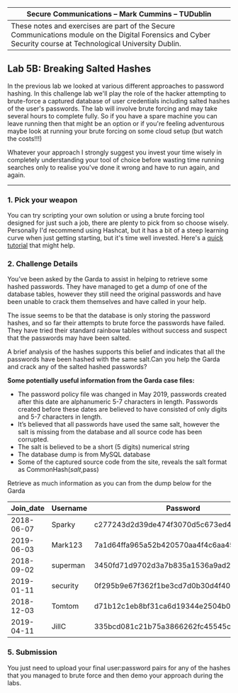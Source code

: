 | Secure Communications – Mark Cummins – TUDublin | 
| ------ | 
|These notes and exercises are part of the Secure Communications module on the Digital Forensics and Cyber Security course at Technological University Dublin. |




## Lab 5B: Breaking Salted Hashes

In the previous lab we looked at various different approaches to password hashing. In this challenge lab we'll play the role of the hacker attempting to brute-force a captured database of user credentials including salted hashes of the user's passwords. The lab will involve brute forcing and may take several hours to complete fully. So if you have a spare machine you can leave running then that might be an option or if you're feeling adventurous maybe look at running your brute forcing on some cloud setup (but watch the costs!!!)

Whatever your approach I strongly suggest you invest your time wisely in completely understanding your tool of choice before wasting time running searches only to realise you've done it wrong and have to run again, and again. 

___


### 1. Pick your weapon

You can try scripting your own solution or using a brute forcing tool designed for just such a job, there are plenty to pick from so choose wisely. Personally I'd recommend using Hashcat, but it has a bit of a steep learning curve when just getting starting, but it's time well invested. Here's a [quick tutorial](https://null-byte.wonderhowto.com/how-to/hack-like-pro-crack-passwords-part-3-using-hashcat-0156543/) that might help.


### 2. Challenge Details

You’ve been asked by the Garda to assist in helping to retrieve some hashed passwords. They have managed to get a dump of one of the database tables, however they still need the original passwords and have been unable to crack them themselves and have called in your help.

The issue seems to be that the database is only storing the password hashes, and so far their attempts to brute force the passwords have failed. They have tried their standard rainbow tables without success and suspect that the passwords may have been salted. 

A brief analysis of the hashes supports this belief and indicates that all the passwords have been hashed with the same salt.Can you help the Garda and crack any of the salted hashed passwords?


**Some potentially useful information from the Garda case files:**

- The password policy file was changed in May 2019, passwords created after this date are alphanumeric 5-7 characters in length. Passwords created before these dates are believed to have consisted of only digits and 5-7 characters in length.
- It’s believed that all passwords have used the same salt, however the salt is missing from the database and all source code has been corrupted.
- The salt is believed to be a short (5 digits) numerical string
- The database dump is from MySQL database
- Some of the captured source code from the site, reveals the salt format as CommonHash($salt,$pass)

Retrieve as much information as you can from the dump below for the Garda

| Join_date | Username | Password | Role | Last_accessed | Pass_modified |
| --------- | -------- | -------- | ---- | ------------- | ------------- |
|2018-06-07|Sparky|c277243d2d39de474f3070d5c673ed492cea1b9e|Admin|2020-02-25|2020-01-09|
|2019-06-03|Mark123|7a1d64ffa965a52b420570aa4f4c6aa450870fea|user|2019-12-20|2019-06-03|
|2018-09-02|superman|3450fd71d9702d3a7b835a1536a9ad2650eff209|user|2020-01-12|2019-10-01|
|2019-01-11|security|0f295b9e67f362f1be3cd7d0b30d4f4007f88a0e|user|2019-12-07|2019-04-11|
|2018-12-03|Tomtom|d71b12c1eb8bf31ca6d19344e2504b0d2916635e|user|2019-12-03|2018-01-03|
|2019-04-11|JillC|335bcd081c21b75a3866262fc45545c880786054|user|2020-02-19|2019-12-20|


### 5. Submission

You just need to upload your final user:password pairs for any of the hashes that you managed to brute force and then demo your approach during the labs.
